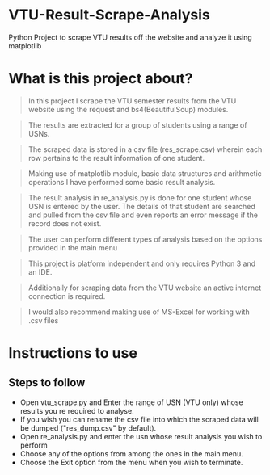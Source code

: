 # VTU-Result-Scrape-Analysis
Python Project to scrape VTU results off the website and analyze it using matplotlib

# What is this project about?
> In this project I scrape the VTU semester results from the VTU website using the request and bs4(BeautifulSoup) modules. 

>The results are extracted for a group of students using a range of USNs.

> The scraped data is stored in a csv file (res_scrape.csv) wherein each row pertains to the result information of one student.

> Making use of matplotlib module, basic data structures and arithmetic operations I have performed some basic result analysis.

>The result analysis in re_analysis.py is done for one student whose USN is entered by the user. The details of that student are searched and pulled from the csv file and even reports an error message if the record does not exist.

>The user can perform different types of analysis based on the options provided in the main menu

> This project is platform independent and only requires Python 3 and an IDE.

>Additionally for scraping data from the VTU website an active internet connection is required.

>I would also recommend making use of MS-Excel for working with .csv files
 

# Instructions to use
## Steps to follow
* Open vtu_scrape.py and Enter the range of USN (VTU only) whose results you re required to analyse.
* If you wish you can rename the csv file into which the scraped data will be dumped ("res_dump.csv" by default).
* Open re_analysis.py and enter the usn whose result analysis you wish to perform
* Choose any of the options from among the ones in the main menu.
* Choose the Exit option from the menu when you wish to terminate. 

